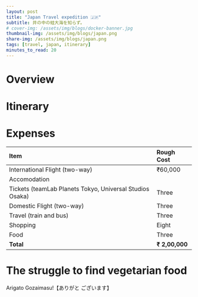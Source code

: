 ```yaml
---
layout: post
title: "Japan Travel expedition 🇯🇵"
subtitle: 井の中の蛙大海を知らず。
# cover-img: /assets/img/blogs/docker-banner.jpg
thumbnail-img: /assets/img/blogs/japan.png
share-img: /assets/img/blogs/japan.png
tags: [travel, japan, itinerary]
minutes_to_read: 20
---
```


# Overview

# Itinerary

# Expenses

| Item | Rough Cost |
| :------ | :------ |
| International Flight (two-way) | ₹60,000 |
| Accomodation | |
| Tickets (teamLab Planets Tokyo, Universal Studios Osaka) | Three |
| Domestic Flight (two-way) | Three |
| Travel (train and bus) | Three |
| Shopping | Eight |
| Food | Three |
| **Total** | **₹ 2,00,000** |

# The struggle to find vegetarian food


Arigato Gozaimasu!【ありがと ございます】
